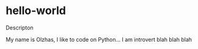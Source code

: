 # hello-world
Descripton

My name is Olzhas, I like to code on Python...
I am introvert
blah blah blah

